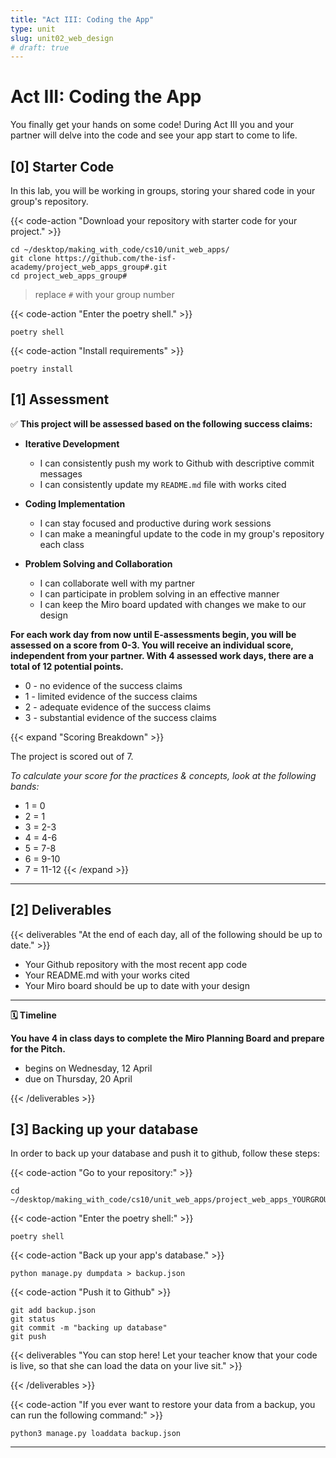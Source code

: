 ```yaml
---
title: "Act III: Coding the App"
type: unit
slug: unit02_web_design
# draft: true
---
```


# Act III: Coding the App 

You finally get your hands on some code! During Act III you and your partner will delve into the code and see your app start to come to life.



## [0] Starter Code

In this lab, you will be working in groups, storing your shared code in your group's repository.


{{< code-action "Download your repository with starter code for your project." >}}

```shell
cd ~/desktop/making_with_code/cs10/unit_web_apps/
git clone https://github.com/the-isf-academy/project_web_apps_group#.git
cd project_web_apps_group#
```
> replace `#` with your group number


{{< code-action "Enter the poetry shell." >}}
```shell
poetry shell
```

{{< code-action "Install requirements" >}}
```shell
poetry install
```

<!-- It contains the following :
- A `project_web_apps` repository containing the following:
  - `\myapp`
    - `models.py` - This is where you will define your model.
    - `views.py` - This is where you will define your routes and endpoints.
  - `database.sqlite` - This is your database file.
  - `README.md` - This is documentation for the backend of your project.
  - `client.py` - This is how the User will interact wiht your server.

{{< code-action "Start coding your first milestone!" >}} With you project management sheet approved by a teacher and your starter code downloaded, you're ready to start creating. -->




## [1] Assessment


✅  **This project will be assessed based on the following success claims:**

- **Iterative Development**
    - I can consistently push my work to Github with descriptive commit messages
    - I can consistently update my `README.md` file with works cited 

- **Coding Implementation**
    - I can stay focused and productive during work sessions
    - I can make a meaningful update to the code in my group's repository each class

- **Problem Solving and Collaboration**
    - I can collaborate well with my partner
    - I can participate in problem solving in an effective manner
    - I can keep the Miro board updated with changes we make to our design


**For each work day from now until E-assessments begin, you will be assessed on a score from 0-3. You will receive an individual score, independent from your partner. With 4 assessed work days, there are a total of 12 potential points.** 
- 0 - no evidence of the success claims
- 1 - limited evidence of the success claims
- 2 - adequate evidence of the success claims
- 3 - substantial evidence of the success claims

{{< expand "Scoring Breakdown" >}}

The project is scored out of 7. 

*To calculate your score for the practices & concepts, look at the following bands:*

- 1 = 0
- 2 = 1
- 3 = 2-3
- 4 = 4-6
- 5 = 7-8
- 6 = 9-10
- 7 = 11-12
{{< /expand >}}


---


## [2] Deliverables

{{< deliverables  "At the end of each day, all of the following should be up to date." >}}

- Your Github repository with the most recent app code
- Your README.md with your works cited
- Your Miro board should be up to date with your design

---

**🗓️ Timeline**

**You have 4 in class days to complete the Miro Planning Board and prepare for the Pitch.**

- begins on Wednesday, 12 April  
- due on Thursday, 20 April

{{< /deliverables >}}

## [3] Backing up your database

In order to back up your database and push it to github, follow these steps:

{{< code-action "Go to your repository:" >}}

```shell
cd ~/desktop/making_with_code/cs10/unit_web_apps/project_web_apps_YOURGROUPNAME
```
{{< code-action "Enter the poetry shell:" >}}  
```shell
poetry shell
```
{{< code-action "Back up your app's database." >}}  
```shell
python manage.py dumpdata > backup.json
```
{{< code-action "Push it to Github" >}}  
```shell
git add backup.json
git status
git commit -m "backing up database"
git push
```
{{< deliverables  "You can stop here! Let your teacher know that your code is live, so that she can load the data on your live sit." >}}

{{< /deliverables >}}


{{< code-action "If you ever want to restore your data from a backup, you can run the following command:" >}}  
```shell
python3 manage.py loaddata backup.json
```

---